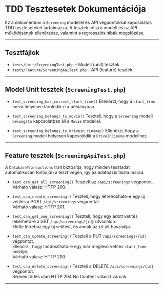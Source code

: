 # TDD Tesztesetek Dokumentációja
Ez a dokumentum a `Screening` modellel és API végpontokkal kapcsolatos TDD teszteseteket tartalmazza. A tesztek célja a modell és az API működésének ellenőrzése, valamint a regressziós hibák megelőzése.
***

## Tesztfájlok
- `tests/Unit/ScreeningTest.php` – Modell (unit) tesztek.
- `tests/Feature/ScreeningApiTest.php` – API (feature) tesztek.
***

## Model Unit tesztek (`ScreeningTest.php`)
- `test_screening_has_correct_start_time()`
Ellenőrzi, hogy a `start_time` mező helyesen tárolódik-e a példányban.

- `test_screening_belongs_to_movie()`
Teszteli, hogy a `Screening` modell `belongsTo` kapcsolatban áll a `Movie` modellel.  

- `test_screening_belongs_to_drivein_cinema()`
Ellenőrzi, hogy a `Screening` modell helyesen kapcsolódik a `DriveInCinema` modellhez.
***

## Feature tesztek (`ScreeningApiTest.php`)
A `DatabaseTransactions` trait biztosítja, hogy minden tesztadat automatikusan törlődjön a teszt végén, így az adatbázis tiszta marad.

- `test_can_get_all_screening()`
Teszteli az `/api/screenings` végpontot. Várható válasz: HTTP 200.

- `test_can_create_screening()`
Teszteli, hogy létrehozható-e egy új vetítés a POST `/api/screenings` végponttal.  
Várható válasz: HTTP 201.

- `test_can_get_one_screening()`
Teszteli, hogy egy adott vetítés lekérhető-e a GET `/api/screenings/{id}` útvonalon.  
Előtte létrehoz egy új vetítést, és annak az `id`-jét használja.

- `test_can_update_screening()`
Teszteli a PUT `/api/screenings/{id}` végpontot.  
Ellenőrzi, hogy módosítható-e egy már meglévő vetítés `start_time` mezője.  
Várható válasz: HTTP 200.

- `test_can_delete_screening()`
Teszteli a DELETE `/api/screenings/{id}` végpontot.  
Sikeres törlés után HTTP 204 No Content választ várunk.
***

